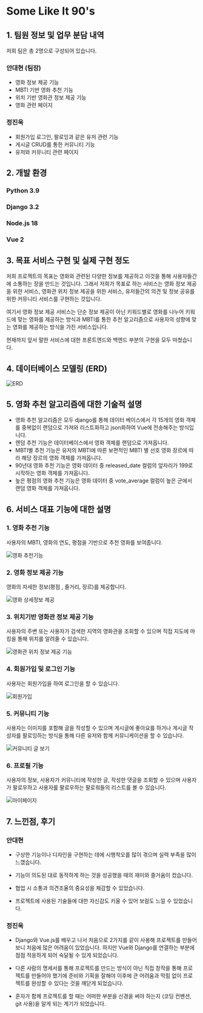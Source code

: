 # Some Like It 90's

## 1. 팀원 정보 및 업무 분담 내역

저희 팀은 총 2명으로 구성되어 있습니다.

### 안대현 (팀장)

- 영화 정보 제공 기능
- MBTI 기반 영화 추천 기능
- 위치 기반 영화관 정보 제공 기능
- 영화 관련 페이지

### 정진욱

- 회원가입 로그인, 팔로잉과 같은 유저 관련 기능
- 게시글 CRUD를 통한 커뮤니티 기능
- 유저와 커뮤니티 관련 페이지

## 2. 개발 환경

### Python 3.9
### Django 3.2
### Node.js 18
### Vue 2

## 3. 목표 서비스 구현 및 실제 구현 정도

저희 프로젝트의 목표는 영화와 관련된 다양한 정보를 제공하고 이것을 통해 사용자들간에 소통하는 장을 만드는 것입니다. 그래서 저희가 목표로 하는 서비스는 영화 정보 제공을 위한 서비스, 영화관 위치 정보 제공을 위한 서비스, 유저들간의 의견 및 정보 공유를 위한 커뮤니티 서비스를 구현하는 것입니다.

여기서 영화 정보 제공 서비스는 단순 정보 제공이 아닌 키워드별로 영화를 나누어 키워드에 맞는 영화를 제공하는 방식과 MBTI를 통한 추천 알고리즘으로 사용자의 성향에 맞는 영화를 제공하는 방식을 가진 서비스입니다.

현재까지 앞서 말한 서비스에 대한 프론트엔드와 백엔드 부분의 구현을 모두 마쳤습니다.

## 4. 데이터베이스 모델링 (ERD)
![ERD](https://github.com/sergeantmeow/gt_pjt/assets/77107216/a7db71b3-2bb5-409e-ad16-1614febaae8c)

## 5. 영화 추천 알고리즘에 대한 기술적 설명

- 영화 추천 알고리즘은 모두 django를 통해 데이터 베이스에서 각 15개의 영화 객체를 중복없이 랜덤으로 가져와 리스트화하고 json화하여 Vue에 전송해주는 방식입니다.
- 랜덤 추천 기능은 데이터베이스에서 영화 객체를 랜덤으로 가져옵니다.
- MBTI별 추천 기능은 유저의 MBTI에 따른 보편적인 MBTI 별 선호 영화 장르에 따라 해당 장르의 영화 객체를 가져옵니다.
- 90년대 영화 추천 기능은 영화 데이터 중 released_date 컬럼의 앞자리가 199로 시작하는 영화 객체를 가져옵니다.
- 높은 평점의 영화 추천 기능은 영화 데이터 중 vote_average 컬럼이 높은 군에서 랜덤 영화 객체를 가져옵니다.

## 6. 서비스 대표 기능에 대한 설명

### 1. 영화 추천 기능
사용자의 MBTI, 영화의 연도, 평점을 기반으로 추천 영화를 보여줍니다.

![영화 추천기능](https://github.com/sergeantmeow/gt_pjt/assets/77107216/d709de00-8e45-42c2-9de3-cd17f2fb5256)

### 2. 영화 정보 제공 기능
영화의 자세한 정보(평점 , 줄거리, 장르)를 제공합니다.

![영화 상세정보 제공](https://github.com/sergeantmeow/gt_pjt/assets/77107216/9218ea1d-785a-40f6-bfaa-71d42326e8d6)

### 3. 위치기반 영화관 정보 제공 기능 
사용자의 주변 또는 사용자가 검색한 지역의 영화관을 조회할 수 있으며 직접 지도에 마킹을 통해 위치를 알려줄 수 있습니다.

![영화관 위치 정보 제공 기능](https://github.com/sergeantmeow/gt_pjt/assets/77107216/c8dc053a-5b6a-4e36-b5cc-b37aa2794ba4)

### 4. 회원가입 및 로그인 기능
사용자는 회원가입을 하여 로그인을 할 수 있습니다.

![회원가입](https://github.com/sergeantmeow/gt_pjt/assets/77107216/ce4e5d78-4436-4a3a-a6e3-c6e7733d5a4c)

### 5. 커뮤니티 기능 
사용자는 이미지를 포함해 글을 작성할 수 있으며 게시글에 좋아요를 하거나 게시글 작성자를 팔로잉하는 방식을 통해 다른 유저와 함께 커뮤니케이션을 할 수 있습니다.

![커뮤니티 글 보기](https://github.com/sergeantmeow/gt_pjt/assets/77107216/d667d357-1441-4c37-9e6c-f563f25340fd)

### 6. 프로필 기능 
사용자의 정보, 사용자가 커뮤니티에 작성한 글, 작성한 댓글을 조회할 수 있으며 사용자가 팔로우하고 사용자를 팔로우하는 팔로워들의 리스트를 볼 수 있습니다.

![마이페이지](https://github.com/sergeantmeow/gt_pjt/assets/77107216/fa336837-1605-4592-bf33-e22beef5495f)

## 7. 느낀점, 후기

### 안대현

- 구상한 기능이나 디자인을 구현하는 데에 시행착오를 많이 겪으며 실력 부족을 많이 느꼈습니다.
  
- 기능이 의도된 대로 동작하게 하는 것을 성공했을 때의 재미와 즐거움이 컸습니다.
  
- 협업 시 소통과 의견조율의 중요성을 체감할 수 있었습니다.
  
- 프로젝트에 사용된 기술들에 대한 자신감도 키울 수 있어 보람도 느낄 수 있었습니다.
  

### 정진욱

- Django와 Vue.js를 배우고 나서 처음으로 2가지를 같이 사용해 프로젝트를 만들어 보니 처음에 많은 어려움이 있었습니다. 하지만 Vue와 Django를 연결하는 부분에 점점 적응하게 되어 숙달될 수 있게 되었습니다.
  
- 다른 사람의 명세서를 통해 프로젝트를 만드는 방식이 아닌 직접 창작을 통해 프로젝트를 만들어야 했기에 준비와 기획을 잘해야 이후에 큰 어려움과 막힘 없이 프로젝트를 완성할 수 있다는 것을 깨닫게 되었습니다.
  
- 혼자가 함께 프로젝트를 할 때는 어떠한 부분을 신경을 써야 하는지 (코딩 컨벤션, git 사용)을 알게 되는 계기가 되었습니다.

